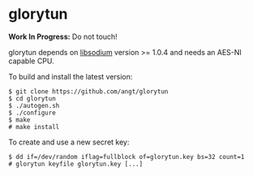 # glorytun

**Work In Progress:** Do not touch!

glorytun depends on [libsodium](https://github.com/jedisct1/libsodium) version >= 1.0.4
and needs an AES-NI capable CPU.

To build and install the latest version:

    $ git clone https://github.com/angt/glorytun
    $ cd glorytun
    $ ./autogen.sh
    $ ./configure
    $ make
    # make install

To create and use a new secret key:

    $ dd if=/dev/random iflag=fullblock of=glorytun.key bs=32 count=1
    # glorytun keyfile glorytun.key [...]

